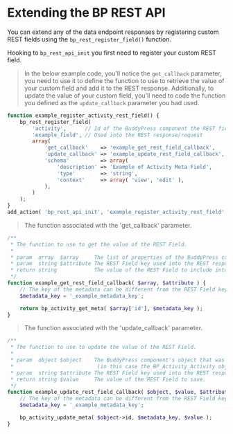 # Extending the BP REST API

You can extend any of the data endpoint responses by registering custom REST fields using the `bp_rest_register_field()` function.

Hooking to `bp_rest_api_init` you first need to register your custom REST field.

> In the below example code, you’ll notice the `get_callback` parameter, you need to use it to define the function to use to retrieve the value of your custom field and add it to the REST response. Additionally, to update the value of your custom field, you’ll need to code the function you defined as the `update_callback` parameter you had used.

```php
function example_register_activity_rest_field() {
    bp_rest_register_field(
        'activity',      // Id of the BuddyPress component the REST field is about
        'example_field', // Used into the REST response/request
        array(
            'get_callback'    => 'example_get_rest_field_callback',    // The function to use to get the value of the REST Field
            'update_callback' => 'example_update_rest_field_callback', // The function to use to update the value of the REST Field
            'schema'          => array(                                // The example_field REST schema.
                'description' => 'Example of Activity Meta Field',
                'type'        => 'string',
                'context'     => array( 'view', 'edit' ),
            ),
        )
    );
}
add_action( 'bp_rest_api_init', 'example_register_activity_rest_field' );
```
> The function associated with the 'get_callback' parameter.

```php
/**
 * The function to use to get the value of the REST Field.
 *
 * param  array  $array     The list of properties of the BuddyPress component's object.
 * param  string $attribute The REST Field key used into the REST response.
 * return string            The value of the REST Field to include into the REST response.
 */
function example_get_rest_field_callback( $array, $attribute ) {
    // The key of the metadata can be different from the REST Field key.
    $metadata_key = '_example_metadata_key';

    return bp_activity_get_meta( $array['id'], $metadata_key );
}
```
> The function associated with the 'update_callback' parameter.

```php
/**
 * The function to use to update the value of the REST Field.
 *
 * param  object $object    The BuddyPress component's object that was just created/updated during the request.
 *                           (in this case the BP_Activity_Activity object).
 * param  string $attribute The REST Field key used into the REST response.
 * return string $value     The value of the REST Field to save.
 */
function example_update_rest_field_callback( $object, $value, $attribute ) {
    // The key of the metadata can be different from the REST Field key.
    $metadata_key = '_example_metadata_key';

    bp_activity_update_meta( $object->id, $metadata_key, $value );
}
```
